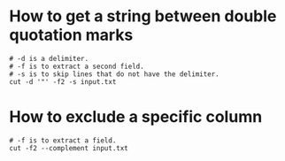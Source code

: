 # How to get a string between double quotation marks
```shell
# -d is a delimiter.
# -f is to extract a second field.
# -s is to skip lines that do not have the delimiter.
cut -d '"' -f2 -s input.txt
```
# How to exclude a specific column
```shell
# -f is to extract a field.
cut -f2 --complement input.txt
```
